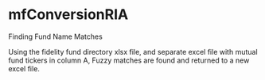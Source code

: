 # mfConversionRIA
Finding Fund Name Matches

Using the fidelity fund directory xlsx file, and separate excel file with mutual fund tickers in column A, Fuzzy matches are found and returned to a new excel file. 
